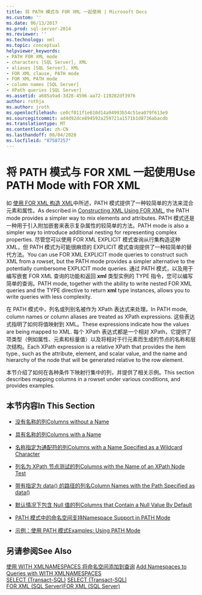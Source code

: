 ```yaml
---
title: 将 PATH 模式与 FOR XML 一起使用 | Microsoft Docs
ms.custom: ''
ms.date: 06/13/2017
ms.prod: sql-server-2014
ms.reviewer: ''
ms.technology: xml
ms.topic: conceptual
helpviewer_keywords:
- PATH FOR XML mode
- characters [SQL Server], XML
- aliases [SQL Server], XML
- FOR XML clause, PATH mode
- FOR XML PATH mode
- column names [SQL Server]
- XPath queries [SQL Server]
ms.assetid: a685a9ad-3d28-4596-aa72-119202df3976
author: rothja
ms.author: jroth
ms.openlocfilehash: ce0cf811f1e610d14a94993b54c51ea079f613e9
ms.sourcegitcommit: ad4d92dce894592a259721a1571b1d8736abacdb
ms.translationtype: MT
ms.contentlocale: zh-CN
ms.lasthandoff: 08/04/2020
ms.locfileid: "87587257"
---
```

# <a name="use-path-mode-with-for-xml"></a><span data-ttu-id="1b8c0-102">将 PATH 模式与 FOR XML 一起使用</span><span class="sxs-lookup"><span data-stu-id="1b8c0-102">Use PATH Mode with FOR XML</span></span>
  <span data-ttu-id="1b8c0-103">如 [使用 FOR XML 构造 XML](for-xml-sql-server.md)中所述，PATH 模式提供了一种较简单的方法来混合元素和属性。</span><span class="sxs-lookup"><span data-stu-id="1b8c0-103">As described in [Constructing XML Using FOR XML](for-xml-sql-server.md), the PATH mode provides a simpler way to mix elements and attributes.</span></span> <span data-ttu-id="1b8c0-104">PATH 模式还是一种用于引入附加嵌套来表示复杂属性的较简单的方法。</span><span class="sxs-lookup"><span data-stu-id="1b8c0-104">PATH mode is also a simpler way to introduce additional nesting for representing complex properties.</span></span> <span data-ttu-id="1b8c0-105">尽管您可以使用 FOR XML EXPLICIT 模式查询从行集构造这种 XML，但 PATH 模式为可能很麻烦的 EXPLICIT 模式查询提供了一种较简单的替代方法。</span><span class="sxs-lookup"><span data-stu-id="1b8c0-105">You can use FOR XML EXPLICIT mode queries to construct such XML from a rowset, but the PATH mode provides a simpler alternative to the potentially cumbersome EXPLICIT mode queries.</span></span> <span data-ttu-id="1b8c0-106">通过 PATH 模式，以及用于编写嵌套 FOR XML 查询的功能和返回 **xml** 类型实例的 TYPE 指令，您可以编写简单的查询。</span><span class="sxs-lookup"><span data-stu-id="1b8c0-106">PATH mode, together with the ability to write nested FOR XML queries and the TYPE directive to return **xml** type instances, allows you to write queries with less complexity.</span></span>  
  
 <span data-ttu-id="1b8c0-107">在 PATH 模式中，列名或列别名被作为 XPath 表达式来处理。</span><span class="sxs-lookup"><span data-stu-id="1b8c0-107">In PATH mode, column names or column aliases are treated as XPath expressions.</span></span> <span data-ttu-id="1b8c0-108">这些表达式指明了如何将值映射到 XML。</span><span class="sxs-lookup"><span data-stu-id="1b8c0-108">These expressions indicate how the values are being mapped to XML.</span></span> <span data-ttu-id="1b8c0-109">每个 XPath 表达式都是一个相对 XPath，它提供了项类型（例如属性、元素和标量值）以及将相对于行元素而生成的节点的名称和层次结构。</span><span class="sxs-lookup"><span data-stu-id="1b8c0-109">Each XPath expression is a relative XPath that provides the item type., such as the attribute, element, and scalar value, and the name and hierarchy of the node that will be generated relative to the row element.</span></span>  
  
 <span data-ttu-id="1b8c0-110">本节介绍了如何在各种条件下映射行集中的列，并提供了相关示例。</span><span class="sxs-lookup"><span data-stu-id="1b8c0-110">This section describes mapping columns in a rowset under various conditions, and provides examples.</span></span>  
  
## <a name="in-this-section"></a><span data-ttu-id="1b8c0-111">本节内容</span><span class="sxs-lookup"><span data-stu-id="1b8c0-111">In This Section</span></span>  
  
-   [<span data-ttu-id="1b8c0-112">没有名称的列</span><span class="sxs-lookup"><span data-stu-id="1b8c0-112">Columns without a Name</span></span>](columns-without-a-name.md)  
  
-   [<span data-ttu-id="1b8c0-113">具有名称的列</span><span class="sxs-lookup"><span data-stu-id="1b8c0-113">Columns with a Name</span></span>](columns-with-a-name.md)  
  
-   [<span data-ttu-id="1b8c0-114">名称指定为通配符的列</span><span class="sxs-lookup"><span data-stu-id="1b8c0-114">Columns with a Name Specified as a Wildcard Character</span></span>](columns-with-a-name-specified-as-a-wildcard-character.md)  
  
-   [<span data-ttu-id="1b8c0-115">列名为 XPath 节点测试的列</span><span class="sxs-lookup"><span data-stu-id="1b8c0-115">Columns with the Name of an XPath Node Test</span></span>](columns-with-the-name-of-an-xpath-node-test.md)  
  
-   [<span data-ttu-id="1b8c0-116">带有指定为 data() 的路径的列名</span><span class="sxs-lookup"><span data-stu-id="1b8c0-116">Column Names with the Path Specified as data&#40;&#41;</span></span>](column-names-with-the-path-specified-as-data.md)  
  
-   [<span data-ttu-id="1b8c0-117">默认情况下包含 Null 值的列</span><span class="sxs-lookup"><span data-stu-id="1b8c0-117">Columns that Contain a Null Value By Default</span></span>](columns-that-contain-a-null-value-by-default.md)  
  
-   [<span data-ttu-id="1b8c0-118">PATH 模式中的命名空间支持</span><span class="sxs-lookup"><span data-stu-id="1b8c0-118">Namespace Support in PATH Mode</span></span>](namespace-support-in-path-mode.md)  
  
-   [<span data-ttu-id="1b8c0-119">示例：使用 PATH 模式</span><span class="sxs-lookup"><span data-stu-id="1b8c0-119">Examples: Using PATH Mode</span></span>](examples-using-path-mode.md)  
  
## <a name="see-also"></a><span data-ttu-id="1b8c0-120">另请参阅</span><span class="sxs-lookup"><span data-stu-id="1b8c0-120">See Also</span></span>  
 <span data-ttu-id="1b8c0-121">[使用 WITH XMLNAMESPACES 将命名空间添加到查询](add-namespaces-to-queries-with-with-xmlnamespaces.md) </span><span class="sxs-lookup"><span data-stu-id="1b8c0-121">[Add Namespaces to Queries with WITH XMLNAMESPACES](add-namespaces-to-queries-with-with-xmlnamespaces.md) </span></span>  
 <span data-ttu-id="1b8c0-122">[SELECT (Transact-SQL)](/sql/t-sql/queries/select-transact-sql) </span><span class="sxs-lookup"><span data-stu-id="1b8c0-122">[SELECT &#40;Transact-SQL&#41;](/sql/t-sql/queries/select-transact-sql) </span></span>  
 [<span data-ttu-id="1b8c0-123">FOR XML (SQL Server)</span><span class="sxs-lookup"><span data-stu-id="1b8c0-123">FOR XML &#40;SQL Server&#41;</span></span>](for-xml-sql-server.md)  
  
  
